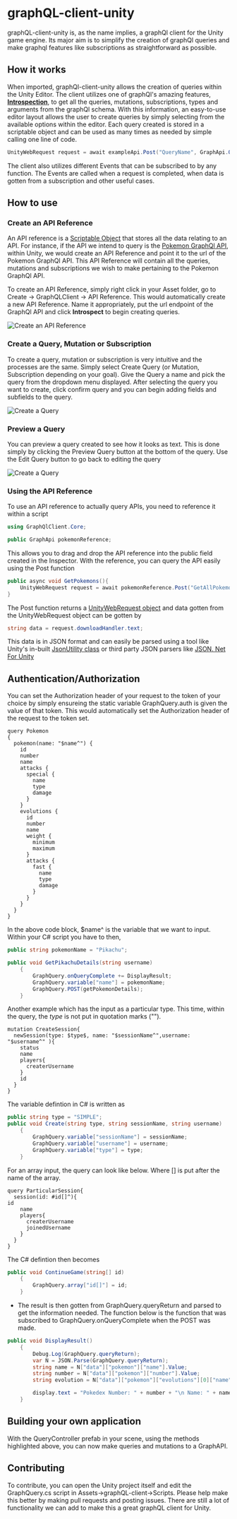 # graphQL-client-unity
graphQL-client-unity is, as the name implies, a graphQl client for the Unity game engine. Its major aim is to simplify the creation of graphQl queries and make graphql features like subscriptions as straightforward as possible.

## How it works
When imported, graphQl-client-unity allows the creation of queries within the Unity Editor. The client utilizes one of graphQl's amazing features, [**Introspection**](https://graphql.org/learn/introspection/), to get all the queries, mutations, subscriptions, types and arguments from the graphQl schema. With this information, an easy-to-use editor layout allows the user to create queries by simply selecting from the available options within the editor. Each query created is stored in a scriptable object and can be used as many times as needed by simple calling one line of code.
```C#
UnityWebRequest request = await exampleApi.Post("QueryName", GraphApi.Query.Type.Query);
```
The client also utilizes different Events that can be subscribed to by any function. The Events are called when a request is completed, when data is gotten from a subscription and other useful cases.

## How to use
### Create an API Reference
An API reference is a [Scriptable Object](https://docs.unity3d.com/Manual/class-ScriptableObject.html) that stores all the data relating to an API. For instance, if the API we intend to query is the [Pokemon GraphQl API](https://graphql-pokemon.now.sh/), within Unity, we would create an API Reference and point it to the url of the Pokemon GraphQl API. This API Reference will contain all the queries, mutations and subscriptions we wish to make pertaining to the Pokemon GraphQl API.

To create an API Reference, simply right click in your Asset folder, go to Create -> GraphQLClient -> API Reference. This would automatically create a new API Reference. Name it appropriately, put the url endpoint of the GraphQl API and click **Introspect** to  begin creating queries.

![Create an API Reference](Gifs/CreateApiReference.gif)

### Create a Query, Mutation or Subscription
To create a query, mutation or subscription is very intuitive and the processes are the same. Simply select Create Query (or Mutation, Subscription depending on your goal). Give the Query a name and pick the query from the dropdown menu displayed. After selecting the query you want to create, click confirm query and you can begin adding fields and subfields to the query.

![Create a Query](Gifs/CreateQuery.gif)

### Preview a Query
You can preview a query created to see how it looks as text. This is done simply by clicking the Preview Query button at the bottom of the query. Use the Edit Query button to go back to editing the query

![Create a Query](Gifs/PreviewQuery.gif)

### Using the API Reference
To use an API reference to actually query APIs, you need to reference it within a script
```C#
using GraphQlClient.Core;

public GraphApi pokemonReference;
```
This allows you to drag and drop the API reference into the public field created in the Inspector. With the reference, you can query the API easily using the Post function

```C#
public async void GetPokemons(){
	UnityWebRequest request = await pokemonReference.Post("GetAllPokemons", GraphApi.Query.Type.Query);
}
```
The Post function returns a [UnityWebRequest object](https://docs.unity3d.com/ScriptReference/Networking.UnityWebRequest.html) and data gotten from the UnityWebRequest object can be gotten by

```C#
string data = request.downloadHandler.text;
```
This data is in JSON format and can easily be parsed using a tool like Unity's in-built [JsonUtility class](https://docs.unity3d.com/ScriptReference/JsonUtility.html) or third party JSON parsers like [JSON. Net For Unity](https://assetstore.unity.com/packages/tools/input-management/json-net-for-unity-11347)



## Authentication/Authorization
You can set the Authorization header of your request to the token of your choice by simply ensureing the static variable GraphQuery.auth is given the value of that token. This would automatically set the Authorization header of the request to the token set.

```
query Pokemon
{
  pokemon(name: "$name^") {
    id
    number
    name
    attacks {
      special {
        name
        type
        damage
      }
    }
    evolutions {
      id
      number
      name
      weight {
        minimum
        maximum
      }
      attacks {
        fast {
          name
          type
          damage
        }
      }
    }
  }
}
```

In the above code block, $name^ is the variable that we want to input. Within your C# script you have to then,

```C#
public string pokemonName = "Pikachu";

public void GetPikachuDetails(string username)
	{
		GraphQuery.onQueryComplete += DisplayResult;
		GraphQuery.variable["name"] = pokemonName;
		GraphQuery.POST(getPokemonDetails);
	}
```

Another example which has the input as a particular type. This time, within the query, the $type$ is not put in quotation marks ("").

```
mutation CreateSession{
  newSession(type: $type$, name: "$sessionName^",username: "$username^" ){
    status
    name
    players{
      createrUsername
    }
    id
  }
}
```

The variable defintion in C# is written as

```C#
public string type = "SIMPLE";
public void Create(string type, string sessionName, string username)
	{
		GraphQuery.variable["sessionName"] = sessionName;
		GraphQuery.variable["username"] = username;
		GraphQuery.variable["type"] = type;
	}
```

For an array input, the query can look like below. Where [] is put after the name of the array.

```
query ParticularSession{
  session(id: #id[]^){
id
    name
    players{
      createrUsername
      joinedUsername
    }
  }
}
```

The C# defintion then becomes

```C#
public void ContinueGame(string[] id)
	{
		GraphQuery.array["id[]"] = id;
	}
```

* The result is then gotten from GraphQuery.queryReturn and parsed to get the information needed.
The function below is the function that was subscribed to GraphQuery.onQueryComplete when the POST was made.

```C#
public void DisplayResult()
	{
		Debug.Log(GraphQuery.queryReturn);
		var N = JSON.Parse(GraphQuery.queryReturn);
		string name = N["data"]["pokemon"]["name"].Value;
		string number = N["data"]["pokemon"]["number"].Value;
		string evolution = N["data"]["pokemon"]["evolutions"][0]["name"].Value;

		display.text = "Pokedex Number: " + number + "\n Name: " + name + "\n Evolve Form: " + evolution;
	}
```

## Building your own application
With the QueryController prefab in your scene, using the methods highlighted above, you can now make queries and mutations to a GraphAPI.

## Contributing
To contribute, you can open the Unity project itself and edit the GraphQuery.cs script in Assets->graphQL-client->Scripts. Please help make this better by making pull requests and posting issues. There are still a lot of functionality we can add to make this a great graphQL client for Unity. 
